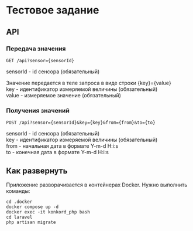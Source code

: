 # Тестовое задание

## API
### Передача значения
```
GET /api?sensor={sensorId}
```
sensorId - id сенсора (обязательный)

Значение передается в теле запроса в виде строки {key}={value}<br>
key - идентификатор измеряемой величины (обязательный)<br>
value - измеряемое значение (обязательный)
### Получения значений
```
POST /api?sensor={sensorId}&key={key}&from={from}&to={to}
```
sensorId - id сенсора (обязательный)<br>
key - идентификатор измеряемой величины (обязательный)<br>
from - начальная дата в формате Y-m-d H:i:s<br>
to - конечная дата в формате Y-m-d H:i:s

## Как развернуть
Приложение разворачивается в контейнерах Docker.
Нужно выполнить команды:
```
cd .docker
docker compose up -d
docker exec -it konkord_php bash
cd laravel
php artisan migrate
```


